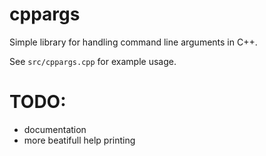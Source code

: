# cppargs

Simple library for handling command line arguments in C++.

See `src/cppargs.cpp` for example usage.

# TODO:

* documentation
* more beatifull help printing
